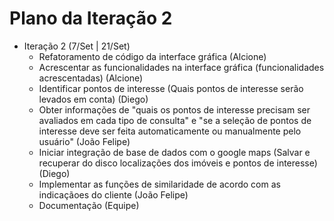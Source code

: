 # Plano da Iteração 2 #

  * Iteração 2 (7/Set | 21/Set)
    * Refatoramento de código da interface gráfica (Alcione)
    * Acrescentar as funcionalidades na interface gráfica (funcionalidades acrescentadas) (Alcione)
    * Identificar pontos de interesse (Quais pontos de interesse serão levados em conta) (Diego)
    * Obter informações de "quais os pontos de interesse precisam ser avaliados em cada tipo de consulta" e "se a seleção de pontos de interesse deve ser feita automaticamente ou manualmente pelo usuário" (João Felipe)
    * Iniciar integração de base de dados com o google maps (Salvar e recuperar do disco localizações dos imóveis e pontos de interesse) (Diego)
    * Implementar as funções de similaridade de acordo com as indicaçãoes do cliente (João Felipe)
    * Documentação (Equipe)